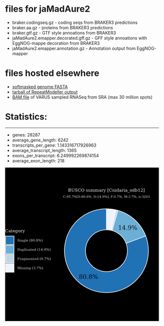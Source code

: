 # files for jaMadAure2

* braker.codingseq.gz - coding seqs from BRAKER3 predictions
* braker.aa.gz - proteins from BRAKER3 predictions
* braker.gtf.gz - GTF style annoations from BRAKER3
* jaMadAure2.emapper.decorated.gff.gz - GFF style annoations with EggNOG-mappe decoration from BRAKER3
* jaMadAure2.emapper.annotation.gz - Annotation output from EggNOG-mapper

# files hosted elsewhere
* [softmasked genome FASTA](https://asg_hubs.cog.sanger.ac.uk/jaMadAure2/jaMadAure2.fa.masked)
* [tarball of RepeatModeller output](https://asg_hubs.cog.sanger.ac.uk/jaMadAure2/jaMadAure2.tar.xz)
* [BAM file](https://asg_hubs.cog.sanger.ac.uk/jaMadAure2/VARUS_modified.bam) of VARUS sampled RNASeq from SRA (max 30 million spots)

# Statistics:

---
 * genes: 28287
 * average_gene_length: 6242
 * transcripts_per_gene: 1.143316717926963
 * average_transcript_length: 1365
 * exons_per_transcript: 6.249992269874154
 * average_exon_length: 218


![Plot of BUSCO results](jaMadAure2_busco.jpeg)

